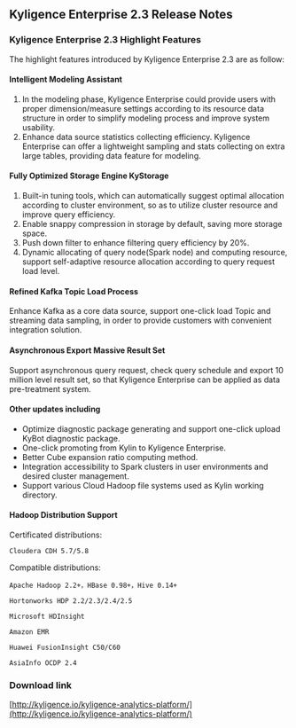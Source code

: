 ## 	Kyligence Enterprise 2.3 Release Notes

### Kyligence Enterprise 2.3 Highlight Features

The highlight features introduced by Kyligence Enterprise 2.3 are as follow:

#### Intelligent Modeling Assistant

1. In the modeling phase, Kyligence Enterprise could provide users with proper dimension/measure settings according to its resource data structure in order to simplify modeling process and improve system usability. 
2. Enhance data source statistics collecting efficiency. Kyligence Enterprise can offer a lightweight sampling and stats collecting on extra large tables, providing data feature for modeling.

#### Fully Optimized Storage Engine KyStorage

1. Built-in tuning tools, which can automatically suggest optimal allocation according to cluster environment, so as to utilize cluster resource and improve query efficiency.
2. Enable snappy compression in storage by default, saving more storage space.
3. Push down filter to enhance filtering query efficiency by 20%.
4. Dynamic allocating of query node(Spark node) and computing resource, support self-adaptive resource allocation according to query request load level.

#### Refined Kafka Topic Load Process

Enhance Kafka as a core data source, support one-click load Topic and streaming data sampling, in order to provide customers with convenient integration solution.  

#### Asynchronous Export Massive Result Set

Support asynchronous query request, check query schedule and export 10 million level result set, so that Kyligence Enterprise can be applied as data pre-treatment system.


#### Other updates including

- Optimize diagnostic package generating and support one-click upload KyBot diagnostic package.
- One-click promoting from Kylin to Kyligence Enterprise.
- Better Cube expansion ratio computing method.
- Integration accessibility to Spark clusters in user environments and desired cluster management.
- Support various Cloud Hadoop file systems used as Kylin working directory.



#### Hadoop Distribution Support

  Certificated distributions:

  	Cloudera CDH 5.7/5.8

  Compatible distributions:

    Apache Hadoop 2.2+，HBase 0.98+，Hive 0.14+

  	Hortonworks HDP 2.2/2.3/2.4/2.5

  	Microsoft HDInsight

    Amazon EMR

  	Huawei FusionInsight C50/C60

  	AsiaInfo OCDP 2.4

### Download link

[http://kyligence.io/kyligence-analytics-platform/](http://kyligence.io/kyligence-analytics-platform/)


